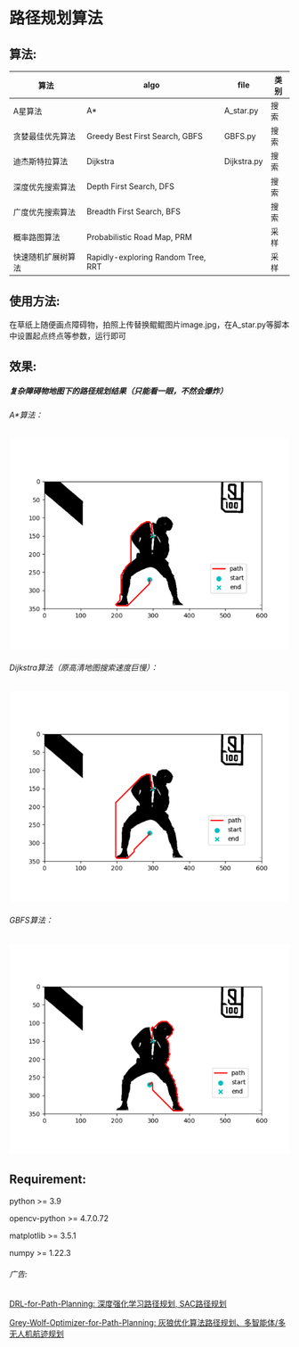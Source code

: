 # 路径规划算法

## 算法:

| 算法               | algo                               | file        | 类别 |
| ------------------ | ---------------------------------- | ----------- | ---- |
| A星算法            | A*                                 | A_star.py   | 搜索 |
| 贪婪最佳优先算法   | Greedy Best First Search, GBFS     | GBFS.py     | 搜索 |
| 迪杰斯特拉算法     | Dijkstra                           | Dijkstra.py | 搜索 |
| 深度优先搜索算法   | Depth First Search, DFS            |             | 搜索 |
| 广度优先搜索算法   | Breadth First Search, BFS          |             | 搜索 |
| 概率路图算法       | Probabilistic Road Map, PRM        |             | 采样 |
| 快速随机扩展树算法 | Rapidly-exploring Random Tree, RRT |             | 采样 |

## 使用方法:

在草纸上随便画点障碍物，拍照上传替换鲲鲲图片image.jpg，在A_star.py等脚本中设置起点终点等参数，运行即可

## 效果:

##### 复杂障碍物地图下的路径规划结果（只能看一眼，不然会爆炸）

###### A*算法：

![](图片/astar.png)

###### Dijkstra算法（原高清地图搜索速度巨慢）：

![](图片/dij.png)

###### GBFS算法：

![](图片/gbfs.png)

## Requirement:

python  >= 3.9

opencv-python >= 4.7.0.72

matplotlib >= 3.5.1

numpy >= 1.22.3

###### 广告:

[DRL-for-Path-Planning: 深度强化学习路径规划, SAC路径规划](https://github.com/zhaohaojie1998/DRL-for-Path-Planning)

[Grey-Wolf-Optimizer-for-Path-Planning: 灰狼优化算法路径规划、多智能体/多无人机航迹规划](https://github.com/zhaohaojie1998/Grey-Wolf-Optimizer-for-Path-Planning)
